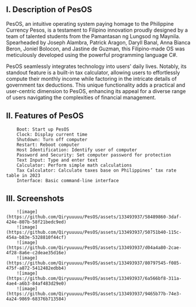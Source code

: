 ## I. Description of PesOS    
PesOS, an intuitive operating system paying homage to the Philippine Currency Pesos, is a testament to Filipino innovation proudly designed by a team of talented students from the Pamantasan ng Lungsod ng Maynila. Spearheaded by Joseph Alambra, Patrick Aragon, Daryll Banal, Anna Bianca Beron, Joniel Bolocon, and Jastine de Guzman, this Filipino-made OS was meticulously developed using the powerful programming language C#. 

PesOS seamlessly integrates technology into users' daily lives. Notably, its standout feature is a built-in tax calculator, allowing users to effortlessly compute their monthly income while factoring in the intricate details of government tax deductions. This unique functionality adds a practical and user-centric dimension to PesOS, enhancing its appeal for a diverse range of users navigating the complexities of financial management. 


## II. Features of PesOS 
        Boot: Start up PesOS 
        Clock: Display current time 
        Shutdown: Turn off computer 
        Restart: Reboot computer 
        Host Identification: Identify user of computer 
        Password and Security: Set computer password for protection 
        Text Input: Type and enter text 
        Calculator: Perform simple math calculations 
        Tax Calculator: Calculate taxes base on Philippines’ tax rate table in 2023 
        Interface: Basic command-line interface 

## III. Screenshots
        ![image](https://github.com/Qiryuuuuu/PesOS/assets/133493937/58489860-3daf-424e-807b-58f21bedc9ed)
        ![image](https://github.com/Qiryuuuuu/PesOS/assets/133493937/50751b40-115c-454a-b83e-5328810f44cf)
        ![image](https://github.com/Qiryuuuuu/PesOS/assets/133493937/d04a4a80-2cae-4f28-8a6e-c2deae35d16e)
        ![image](https://github.com/Qiryuuuuu/PesOS/assets/133493937/80797545-f085-475f-a872-5412482edbb4)
        ![image](https://github.com/Qiryuuuuu/PesOS/assets/133493937/6a566bf8-311a-4ae4-a6b3-84af483d29e0)
        ![image](https://github.com/Qiryuuuuu/PesOS/assets/133493937/9465b77b-74e3-4a24-9869-68376b713584)




